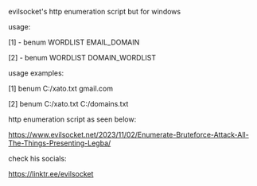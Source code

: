 evilsocket's http enumeration script but for windows 

usage: 

[1] - benum WORDLIST EMAIL_DOMAIN

[2] - benum WORDLIST DOMAIN_WORDLIST

usage examples:

[1] benum C:/xato.txt gmail.com

[2] benum C:/xato.txt C:/domains.txt

http enumeration script as seen below:

https://www.evilsocket.net/2023/11/02/Enumerate-Bruteforce-Attack-All-The-Things-Presenting-Legba/

check his socials: 

https://linktr.ee/evilsocket
